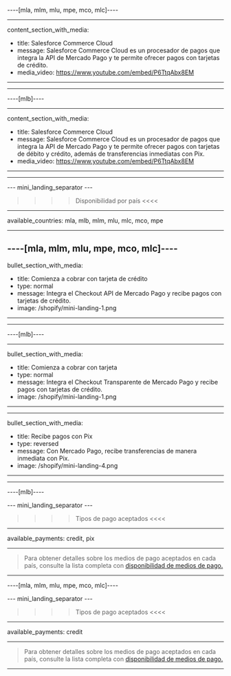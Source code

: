 ----[mla, mlm, mlu, mpe, mco, mlc]----

---
content_section_with_media: 
 - title: Salesforce Commerce Cloud
 - message: Salesforce Commerce Cloud es un procesador de pagos que integra la API de Mercado Pago y te permite ofrecer pagos con tarjetas de crédito. 
 - media_video: https://www.youtube.com/embed/P6TtqAbx8EM
---

------------

----[mlb]----

---
content_section_with_media: 
 - title: Salesforce Commerce Cloud
 - message: Salesforce Commerce Cloud es un procesador de pagos que integra la API de Mercado Pago y te permite ofrecer pagos con tarjetas de débito y crédito, además de transferencias inmediatas con Pix. 
 - media_video: https://www.youtube.com/embed/P6TtqAbx8EM
---

------------

--- mini_landing_separator ---

>>>> Disponibilidad por país <<<<
---
available_countries: mla, mlb, mlm, mlu, mlc, mco, mpe

---

----[mla, mlm, mlu, mpe, mco, mlc]----
---
bullet_section_with_media: 
 - title: Comienza a cobrar con tarjeta de crédito
 - type: normal
 - message: Integra el Checkout API de Mercado Pago y recibe pagos con tarjetas de crédito.
 - image: /shopify/mini-landing-1.png
---
------------

----[mlb]----

---
bullet_section_with_media: 
 - title: Comienza a cobrar con tarjeta
 - type: normal
 - message: Integra el Checkout Transparente de Mercado Pago y recibe pagos con tarjetas de crédito.
 - image: /shopify/mini-landing-1.png
---

---
bullet_section_with_media: 
 - title: Recibe pagos con Pix
 - type: reversed
 - message: Con Mercado Pago, recibe transferencias de manera inmediata con Pix.
 - image: /shopify/mini-landing-4.png
---

------------

----[mlb]----

--- mini_landing_separator ---

>>>> Tipos de pago aceptados <<<<
---
available_payments: credit, pix

---

> Para obtener detalles sobre los medios de pago aceptados en cada país, consulte la lista completa con [disponibilidad de medios de pago.](/developers/es/docs/sales-processing/payment-methods)

------------

----[mla, mlm, mlu, mpe, mco, mlc]----

--- mini_landing_separator ---

>>>> Tipos de pago aceptados <<<<
---
available_payments: credit

---

> Para obtener detalles sobre los medios de pago aceptados en cada país, consulte la lista completa con [disponibilidad de medios de pago.](/developers/es/docs/sales-processing/payment-methods)

------------